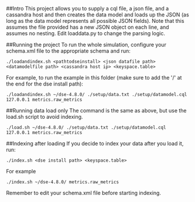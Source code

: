 ##Intro
This project allows you to supply a cql file, a json file, and a cassandra host and then creates the data model and loads up the JSON (as long as the data model represents all possible JSON fields). Note that this assumes the file provided has a new JSON object on each line, and assumes no nesting. Edit loaddata.py to change the parsing logic.

##Running the project
To run the whole simulation, configure your schema.xml file to the appropriate schema and run:

```
./loadandindex.sh <pathtodseinstall> <json datafile path> <datamodelfile path> <cassandra host ip> <keyspace.table>
```

For example, to run the example in this folder (make sure to add the '/' at the end for the dse install path):

```
./loadandindex.sh ~/dse-4.8.0/ ./setup/data.txt ./setup/datamodel.cql 127.0.0.1 metrics.raw_metrics
```

##Running data load only
The command is the same as above, but use the load.sh script to avoid indexing.
```
./load.sh ~/dse-4.8.0/ ./setup/data.txt ./setup/datamodel.cql 127.0.0.1 metrics.raw_metrics
```

##Indexing after loading
If you decide to index your data after you load it, run:
```
./index.sh <dse install path> <keyspace.table>
```
For example
```
./index.sh ~/dse-4.8.0/ metrics.raw_metrics
```
Remember to edit your schema.xml file before starting indexing.
